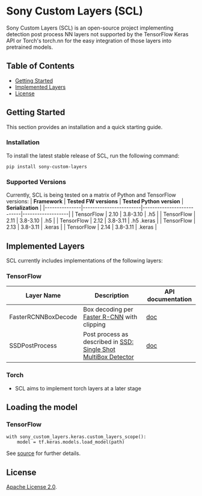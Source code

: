 # Sony Custom Layers (SCL)

Sony Custom Layers (SCL) is an open-source project implementing detection post process NN layers not supported by the TensorFlow Keras API or Torch's torch.nn for the easy integration of those layers into pretrained models.

## Table of Contents

- [Getting Started](#getting-started)
- [Implemented Layers](#implemented-layers)
- [License](#license)


## Getting Started

This section provides an installation and a quick starting guide.

### Installation

To install the latest stable release of SCL, run the following command:
```
pip install sony-custom-layers
```

### Supported Versions

Currently, SCL is being tested on a matrix of Python and TensorFlow versions:
| **Framework** | **Tested FW versions** | **Tested Python version** | **Serialization** |
|---------------|------------------------|---------------------------|-------------------|
| TensorFlow    | 2.10                   | 3.8-3.10                  | .h5               |
| TensorFlow    | 2.11                   | 3.8-3.10                  | .h5               |
| TensorFlow    | 2.12                   | 3.8-3.11                  | .h5  .keras       |
| TensorFlow    | 2.13                   | 3.8-3.11                  | .keras            |
| TensorFlow    | 2.14                   | 3.8-3.11                  | .keras            |

## Implemented Layers
SCL currently includes implementations of the following layers:
### TensorFlow

| **Layer Name** | **Description**                                      | **API documentation**     |
|-------------------------|---------------------------------------------|---------------------------|
|  FasterRCNNBoxDecode    | Box decoding per [Faster R-CNN](https://arxiv.org/abs/1506.01497) with clipping |  [doc](./sony_custom_layers/keras/object_detection/ssd_pp.md)              |            
|  SSDPostProcess    | Post process as described in [SSD: Single Shot MultiBox Detector](https://arxiv.org/abs/1512.02325)  |[doc](./sony_custom_layers/keras/object_detection/faster_rcnn_box_decode.md)                | 

### Torch
* SCL aims to implement torch layers at a later stage

## Loading the model
### TensorFlow
```
with sony_custom_layers.keras.custom_layers_scope():
    model = tf.keras.models.load_model(path)
```
See [source](sony_custom_layers/keras/custom_objects.py) for further details.

## License
[Apache License 2.0](LICENSE.md).


